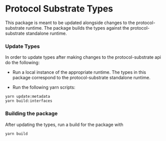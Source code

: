 # Protocol Substrate Types

This package is meant to be updated alongside changes to the protocol-substrate runtime.
The package builds the types against the protocol-substrate standalone runtime.

### Update Types

In order to update types after making changes to the protocol-substrate api do the following:

- Run a local instance of the appropriate runtime. The types in this package correspond to the protocol-substrate standalone runtime.

- Run the following yarn scripts:
```
yarn update:metadata
yarn build:interfaces
```

### Building the package

After updating the types, run a build for the package with
```
yarn build
```
